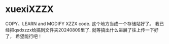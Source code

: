 # xuexiXZZX
COPY、LEARN and MODIFY XZZX code.
这个地方当成一个存储站好了。
我已经把qsdxzzx给搞到文件夹20240809里了.
就等搞出什么进展了往上传一下好了，
希望能行吧！
